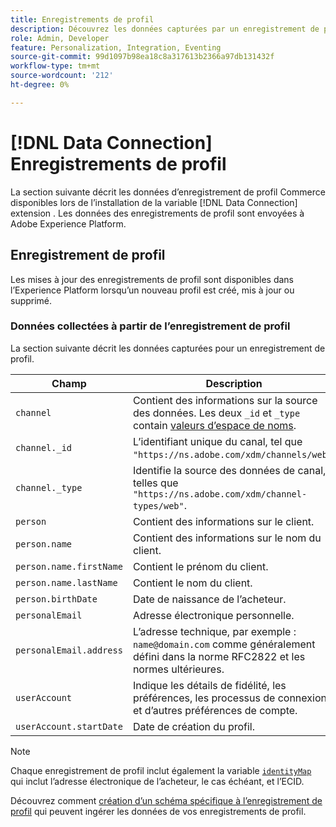 ```yaml
---
title: Enregistrements de profil
description: Découvrez les données capturées par un enregistrement de profil.
role: Admin, Developer
feature: Personalization, Integration, Eventing
source-git-commit: 99d1097b98ea18c8a317613b2366a97db131432f
workflow-type: tm+mt
source-wordcount: '212'
ht-degree: 0%

---
```


# [!DNL Data Connection] Enregistrements de profil

La section suivante décrit les données d’enregistrement de profil Commerce disponibles lors de l’installation de la variable [!DNL Data Connection] extension . Les données des enregistrements de profil sont envoyées à Adobe Experience Platform.

## Enregistrement de profil

Les mises à jour des enregistrements de profil sont disponibles dans l’Experience Platform lorsqu’un nouveau profil est créé, mis à jour ou supprimé.

### Données collectées à partir de l’enregistrement de profil

La section suivante décrit les données capturées pour un enregistrement de profil.

| Champ | Description |
|---|---|
| `channel` | Contient des informations sur la source des données. Les deux `_id` et `_type` contain [valeurs d’espace de noms](https://experienceleague.adobe.com/docs/experience-platform/xdm/schema/namespaces.html). |
| `channel._id` | L’identifiant unique du canal, tel que `"https://ns.adobe.com/xdm/channels/web"`. |
| `channel._type` | Identifie la source des données de canal, telles que `"https://ns.adobe.com/xdm/channel-types/web"`. |
| `person` | Contient des informations sur le client. |
| `person.name` | Contient des informations sur le nom du client. |
| `person.name.firstName` | Contient le prénom du client. |
| `person.name.lastName` | Contient le nom du client. |
| `person.birthDate` | Date de naissance de l’acheteur. |
| `personalEmail` | Adresse électronique personnelle. |
| `personalEmail.address` | L’adresse technique, par exemple : `name@domain.com` comme généralement défini dans la norme RFC2822 et les normes ultérieures. |
| `userAccount` | Indique les détails de fidélité, les préférences, les processus de connexion et d’autres préférences de compte. |
| `userAccount.startDate` | Date de création du profil. |

>[!NOTE]
>
>Chaque enregistrement de profil inclut également la variable [`identityMap`](https://experienceleague.adobe.com/docs/experience-platform/xdm/field-groups/profile/identitymap.html) qui inclut l’adresse électronique de l’acheteur, le cas échéant, et l’ECID.

Découvrez comment [création d’un schéma spécifique à l’enregistrement de profil](profile-data.md) qui peuvent ingérer les données de vos enregistrements de profil.

